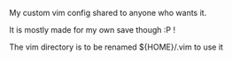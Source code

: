 My custom vim config shared to anyone who wants it.

It is mostly made for my own save though :P !

The vim directory is to be renamed ${HOME}/.vim to use it
